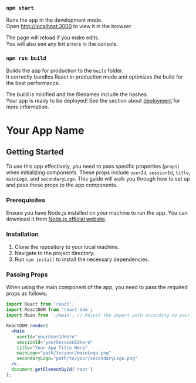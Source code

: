 
### `npm start`

Runs the app in the development mode.\
Open [http://localhost:3000](http://localhost:3000) to view it in the browser.

The page will reload if you make edits.\
You will also see any lint errors in the console.

### `npm run build`

Builds the app for production to the `build` folder.\
It correctly bundles React in production mode and optimizes the build for the best performance.

The build is minified and the filenames include the hashes.\
Your app is ready to be deployed!
See the section about [deployment](https://facebook.github.io/create-react-app/docs/deployment) for more information.

 
# Your App Name

## Getting Started

To use this app effectively, you need to pass specific properties (`props`) when initializing components. These props include `userId`, `sessionId`, `title`, `mainLogo`, and `secondaryLogo`. This guide will walk you through how to set up and pass these props to the app components.

### Prerequisites

Ensure you have Node.js installed on your machine to run the app. You can download it from [Node.js official website](https://nodejs.org/).

### Installation

1. Clone the repository to your local machine.
2. Navigate to the project directory.
3. Run `npm install` to install the necessary dependencies.

### Passing Props

When using the main component of the app, you need to pass the required props as follows:

```jsx
import React from 'react';
import ReactDOM from 'react-dom';
import Main from './main'; // Adjust the import path according to your file structure

ReactDOM.render(
  <Main
    userId="yourUserIdHere"
    sessionId="yourSessionIdHere"
    title="Your App Title Here"
    mainLogo="path/to/your/mainLogo.png"
    secondaryLogo="path/to/your/secondaryLogo.png"
  />,
  document.getElementById('root')
);